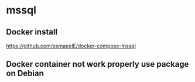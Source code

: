 # mssql

## Docker install

https://github.com/esmaeelE/docker-compose-mssql


## Docker container not work properly use package on Debian

